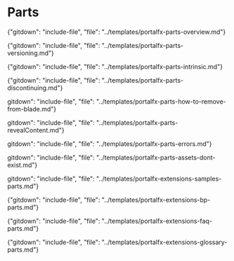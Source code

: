 
# Parts
   
 {"gitdown": "include-file", "file": "../templates/portalfx-parts-overview.md"}
   
 {"gitdown": "include-file", "file": "../templates/portalfx-parts-versioning.md"}
 
 {"gitdown": "include-file", "file": "../templates/portalfx-parts-intrinsic.md"}
 
 {"gitdown": "include-file", "file": "../templates/portalfx-parts-discontinuing.md"}
  
   gitdown": "include-file", "file":   "../templates/portalfx-parts-how-to-remove-from-blade.md"}

   gitdown": "include-file", "file": "../templates/portalfx-parts-revealContent.md"}

   gitdown": "include-file", "file": "../templates/portalfx-parts-errors.md"}

   gitdown": "include-file", "file": "../templates/portalfx-parts-assets-dont-exist.md"}

   gitdown": "include-file", "file": "../templates/portalfx-extensions-samples-parts.md"}

 {"gitdown": "include-file", "file": "../templates/portalfx-extensions-bp-parts.md"}

 {"gitdown": "include-file", "file": "../templates/portalfx-extensions-faq-parts.md"}

 {"gitdown": "include-file", "file": "../templates/portalfx-extensions-glossary-parts.md"}
